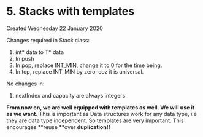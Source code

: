 # 5. Stacks with templates
Created Wednesday 22 January 2020

Changes required in Stack class:

1. int* data to T* data
2. In push
3. In pop, replace INT_MIN, change it to 0 for the time being.
4. In top, replace INT_MIN by zero, coz it is universal.

No changes in:

1. nextIndex and capacity are always integers.


**From now on, we are well equipped with templates as well. We will use it as we want.**
This is important as Data structures work for any data type, i.e they are data type independent. So templates are very important. This encourages **reuse **over **duplication!!** 


